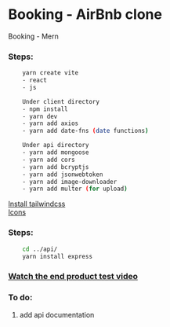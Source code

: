 # Booking - AirBnb clone
Booking - Mern


### Steps:
```bash
    yarn create vite
    - react
    - js

    Under client directory
    - npm install
    - yarn dev
    - yarn add axios
    - yarn add date-fns (date functions)

    Under api directory
    - yarn add mongoose
    - yarn add cors
    - yarn add bcryptjs
    - yarn add jsonwebtoken
    - yarn add image-downloader
    - yarn add multer (for upload)
```

[Install tailwindcss](https://tailwindcss.com/docs/guides/create-react-app) \
[Icons](https://heroicons.com/)

### Steps:
```bash
    cd ../api/
    yarn install express
```

### [Watch the end product test video](https://youtu.be/IxO2oyiLdYg)


### To do:
1. add api documentation